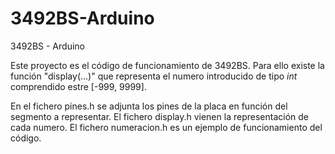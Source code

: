 # 3492BS-Arduino
3492BS - Arduino

Este proyecto es el código de funcionamiento de 3492BS. 
Para ello existe la función "display(...)" que representa el numero introducido de tipo _int_ comprendido estre [-999, 9999].

En el fichero pines.h se adjunta los pines de la placa en función del segmento a representar.
El fichero display.h vienen la representación de cada numero.
El fichero numeracion.h es un ejemplo de funcionamiento del código.
